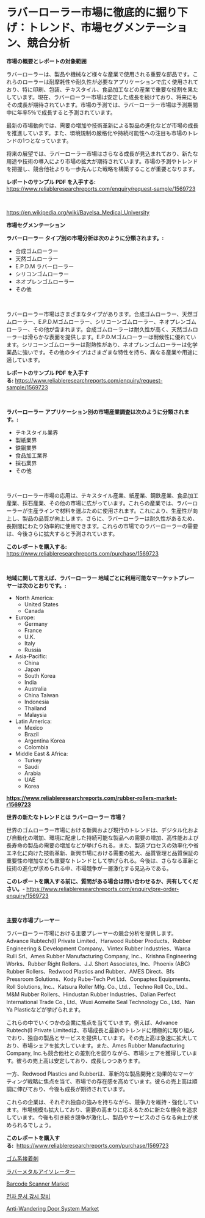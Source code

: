 <p><h1>ラバーローラー市場に徹底的に掘り下げ：トレンド、市場セグメンテーション、競合分析</h1></p><p><strong>市場の概要とレポートの対象範囲</strong></p>
<p><p>ラバーローラーは、製品や機械など様々な産業で使用される重要な部品です。これらのローラーは耐摩耗性や耐久性が必要なアプリケーションで広く使用されており、特に印刷、包装、テキスタイル、食品加工などの産業で重要な役割を果たしています。現在、ラバーローラー市場は安定した成長を続けており、将来にもその成長が期待されています。市場の予測では、ラバーローラー市場は予測期間中に年率5％で成長すると予測されています。</p><p>最新の市場動向では、需要の増加や技術革新による製品の進化などが市場の成長を推進しています。また、環境規制の厳格化や持続可能性への注目も市場のトレンドの1つとなっています。</p><p>将来の展望では、ラバーローラー市場はさらなる成長が見込まれており、新たな用途や技術の導入により市場の拡大が期待されています。市場の予測やトレンドを把握し、競合他社よりも一歩先んじた戦略を構築することが重要となります。</p></p>
<p><strong>レポートのサンプル PDF を入手する:</strong> <a href="https://www.reliableresearchreports.com/enquiry/request-sample/1569723">https://www.reliableresearchreports.com/enquiry/request-sample/1569723</a></p>
<p>&nbsp;</p>
<p><a href="https://en.wikipedia.org/wiki/Bayelsa_Medical_University">https://en.wikipedia.org/wiki/Bayelsa_Medical_University</a></p>
<p><strong>市場セグメンテーション</strong></p>
<p><strong>ラバーローラー タイプ別の市場分析は次のように分類されます。:</strong></p>
<p><ul><li>合成ゴムローラー</li><li>天然ゴムローラー</li><li>E.P.D.M ラバーローラー</li><li>シリコンゴムローラー</li><li>ネオプレンゴムローラー</li><li>その他</li></ul></p>
<p>&nbsp;</p>
<p><p>ラバーローラー市場はさまざまなタイプがあります。合成ゴムローラー、天然ゴムローラー、E.P.D.Mゴムローラー、シリコーンゴムローラー、ネオプレンゴムローラー、その他が含まれます。合成ゴムローラーは耐久性が高く、天然ゴムローラーは滑らかな表面を提供します。E.P.D.Mゴムローラーは耐候性に優れています。シリコーンゴムローラーは耐熱性があり、ネオプレンゴムローラーは化学薬品に強いです。その他のタイプはさまざまな特性を持ち、異なる産業や用途に適しています。</p></p>
<p><strong>レポートのサンプル PDF を入手する:</strong>&nbsp;<a href="https://www.reliableresearchreports.com/enquiry/request-sample/1569723">https://www.reliableresearchreports.com/enquiry/request-sample/1569723</a></p>
<p>&nbsp;</p>
<p><strong> ラバーローラー アプリケーション別の市場産業調査は次のように分類されます。:</strong></p>
<p><ul><li>テキスタイル業界</li><li>製紙業界</li><li>鉄鋼業界</li><li>食品加工業界</li><li>採石業界</li><li>その他</li></ul></p>
<p>&nbsp;</p>
<p><p>ラバーローラー市場の応用は、テキスタイル産業、紙産業、鋼鉄産業、食品加工産業、採石産業、その他の市場に広がっています。これらの産業では、ラバーローラーが生産ラインで材料を運ぶために使用されます。これにより、生産性が向上し、製品の品質が向上します。さらに、ラバーローラーは耐久性があるため、長期間にわたり効率的に使用できます。これらの市場でのラバーローラーの需要は、今後さらに拡大すると予測されています。</p></p>
<p><strong>このレポートを購入する:</strong>&nbsp; <a href="https://www.reliableresearchreports.com/purchase/1569723">https://www.reliableresearchreports.com/purchase/1569723</a></p>
<p>&nbsp;</p>
<p><strong>地域に関して言えば、ラバーローラー 地域ごとに利用可能なマーケットプレーヤーは次のとおりです。:</strong></p>
<p><ul>
    <li>
        North America:
        <ul>
            <li>United States</li>
            <li>Canada</li>
        </ul>
    </li>
    <li>
        Europe:
        <ul>
            <li>Germany</li>
            <li>France</li>
            <li>U.K.</li>
            <li>Italy</li>
            <li>Russia</li>
        </ul>
    </li>
    <li>
        Asia-Pacific:
        <ul>
            <li>China</li>
            <li>Japan</li>
            <li>South Korea</li>
            <li>India</li>
            <li>Australia</li>
            <li>China Taiwan</li>
            <li>Indonesia</li>
            <li>Thailand</li>
            <li>Malaysia</li>
        </ul>
    </li>
    <li>
        Latin America:
        <ul>
            <li>Mexico</li>
            <li>Brazil</li>
            <li>Argentina Korea</li>
            <li>Colombia</li>
        </ul>
    </li>
    <li>
        Middle East & Africa:
        <ul>
            <li>Turkey</li>
            <li>Saudi</li>
            <li>Arabia</li>
            <li>UAE</li>
            <li>Korea</li>
        </ul>
    </li>
    </ul></p>
<p><strong><a href="https://www.reliableresearchreports.com/rubber-rollers-market-r1569723">https://www.reliableresearchreports.com/rubber-rollers-market-r1569723</a></strong>&nbsp;</p>
<p><strong>世界の新たなトレンドとは ラバーローラー 市場？</strong></p>
<p><p>世界のゴムローラー市場における新興および現行のトレンドは、デジタル化および自動化の増加、環境に配慮した持続可能な製品への需要の増加、高性能および長寿命の製品の需要の増加などが挙げられる。また、製造プロセスの効率化や省エネ化に向けた技術革新、新興市場における需要の拡大、品質管理と品質保証の重要性の増加なども重要なトレンドとして挙げられる。今後は、さらなる革新と技術の進化が求められる中、市場競争が一層激化する見込みである。</p></p>
<p><strong>このレポートを購入する前に、質問がある場合は問い合わせるか、共有してください。</strong>- <a href="https://www.reliableresearchreports.com/enquiry/pre-order-enquiry/1569723">https://www.reliableresearchreports.com/enquiry/pre-order-enquiry/1569723</a></p>
<p>&nbsp;</p>
<p><strong>主要な市場プレーヤー</strong></p>
<p><p>ラバーローラー市場における主要プレーヤーの競合分析を提供します。Advance Rubtech(I) Private Limited、Harwood Rubber Products、Rubber Engineering & Development Company、Vintex Rubber Industries、Warca Rulli Srl、Ames Rubber Manufacturing Company, Inc.、Krishna Engineering Works、Rubber Right Rollers、J.J. Short Associates, Inc、Phoenix (ABC) Rubber Rollers、Redwood Plastics and Rubber、AMES Direct、Bfs Pressroom Solutions、Kody Rube-Tech Pvt Ltd、Conpaptex Equipments、Roll Solutions, Inc.、Katsura Roller Mfg. Co., Ltd.、Techno Roll Co., Ltd.、M&M Rubber Rollers、Hindustan Rubber Industries、Dalian Perfect International Trade Co., Ltd、Wuxi Aomeite Seal Technology Co., Ltd、Nan Ya Plasticなどが挙げられます。</p><p>これらの中でいくつかの企業に焦点を当てています。例えば、Advance Rubtech(I) Private Limitedは、市場成長と最新のトレンドに積極的に取り組んでおり、独自の製品とサービスを提供しています。その売上高は急速に拡大しており、市場シェアを拡大しています。また、Ames Rubber Manufacturing Company, Inc.も競合他社との差別化を図りながら、市場シェアを獲得しています。彼らの売上高は安定しており、成長しつつあります。</p><p>一方、Redwood Plastics and Rubberは、革新的な製品開発と効果的なマーケティング戦略に焦点を当て、市場での存在感を高めています。彼らの売上高は順調に伸びており、今後も成長が期待されています。</p><p>これらの企業は、それぞれ独自の強みを持ちながら、競争力を維持・強化しています。市場規模も拡大しており、需要の高まりに応えるために新たな機会を追求しています。今後も引き続き競争が激化し、製品やサービスのさらなる向上が求められるでしょう。</p></p>
<p><strong>このレポートを購入する:</strong>&nbsp;&nbsp;<a href="https://www.reliableresearchreports.com/purchase/1569723">https://www.reliableresearchreports.com/purchase/1569723</a></p>
<p><p><a href="https://github.com/roulaayoub-saad/Market-Research-Report-List-2/blob/main/6376770156818.md">ゴム系接着剤</a></p><p><a href="https://github.com/zjkmgcs938405/Market-Research-Report-List-2/blob/main/7349602156817.md">ラバーメタルアイソレーター</a></p><p><a href="https://github.com/gracielawharr/Market-Research-Report-List-1/blob/main/barcode-scanner-market.md">Barcode Scanner Market</a></p><p><a href="https://github.com/berlianaparadilla48/Market-Research-Report-List-1/blob/main/3244725168064.md">전자 문서 감시 장비</a></p><p><a href="https://www.linkedin.com/pulse/anti-wandering-door-system-market-trends-forecast-competitive-56atc">Anti-Wandering Door System Market</a></p></p>